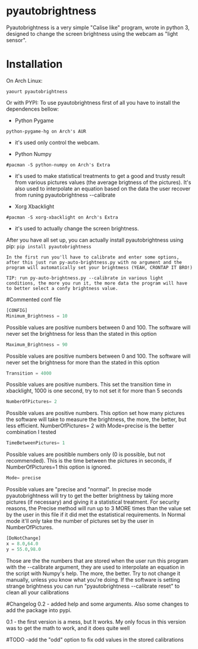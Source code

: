 # pyautobrightness
Pyautobrightness is a very simple "Calise like" program, wrote in python 3, designed to change the screen brightness using the webcam as "light sensor".

# Installation
On Arch Linux:
```
yaourt pyautobrightness
```
Or with PYPI:
To use pyautobrightness first of all you have to install the dependences bellow:
  * Python Pygame 
  ```
  python-pygame-hg on Arch's AUR
  ```
   - it's used only control the webcam.
   
  * Python Numpy 
  ```
  #pacman -S python-numpy on Arch's Extra
  ```
   - it's used to make statistical treatments to get a good and trusty result from various pictures values (the average brigtness of the pictures). It's also used to interpolate an equation based on the data the user recover from runing pyautobrightness --calibrate
   
  * Xorg Xbacklight 
  ```
  #pacman -S xorg-xbacklight on Arch's Extra
  ```
   - it's used to actually change the screen brightness.

  After you have all set up, you can actually install pyautobrightness using pip:
	```
	pip install pyautobrightness
	```

	In the first run you'll have to calibrate and enter some options, after this just run py-auto-brightness.py with no argument and the program will automatically set your brightmess (YEAH, CRONTAP IT BRO!)  

	TIP: run py-auto-brightness.py --calibrate in various light conditions, the more you run it, the more data the program will have to better select a confy brightness value.

#Commented conf file

```python
[CONFIG]
Minimum_Brightness = 10
```
Possible values are positive numbers between 0 and 100. The software will never set the brightness for less than the stated in this option

```python
Maximum_Brightness = 90
```
Possible values are positive numbers between 0 and 100. The software will never set the brightness for more than the stated in this option

```python
Transition = 4000
```
Possible values are positive numbers. This set the transition time in xbacklight, 1000 is one second, try to not set it for more than 5 seconds


```python
NumberOfPictures= 2
```
Possible values are positive numbers. This option set how many pictures the software will take to measure the brightness, the more, the better, but less efficient. NumberOfPictures= 2 with Mode=precise is the better combination I tested

```python
TimeBetweenPictures= 1
```
Possible values are positible numbers only (0 is possible, but not recommended). This is the time between the pictures in seconds, if NumberOfPictures=1 this option is ignored.

```python
Mode= precise
```
Possible values are "precise and "normal". In precise mode pyautobrightness will try to get the better brightness by taking more pictures (if necessary) and giving it a statistical treatment. For security reasons, the Precise method will run up to 3 MORE times than the value set by the user in this file if it did met the estatistical requirements. In Normal mode it'll only take the number of pictures set by the user in NumberOfPictures.

```python
[DoNotChange]
x = 8.0,64.0
y = 55.0,98.0
```
Those are the the numbers that are stored when the user run this program with the --calibrate argument, they are used to interpolate an equation in the script with Numpy's help. The more, the better. Try to not change it manually, unless you know what you're doing. If the software is setting strange brightness you can run "pyautobrightness --calibrate reset" to clean all your calibrations


#Changelog
0.2 - added help and some arguments. Also some changes to add the package into pypi.  

0.1 - the first version is a mess, but It works. My only focus in this version was to get the math to work, and it does quite well 

#TODO
-add the "odd" option to fix odd values in the stored calibrations
